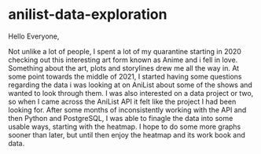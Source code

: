 # anilist-data-exploration
Hello Everyone,

Not unlike a lot of people, I spent a lot of my quarantine starting in 2020 checking out this interesting art form known as Anime and i fell in love. Something about the art, plots and storylines drew me all the way in. At some point towards the middle of 2021, I started having some questions regarding the data i was looking at on AniList about some of the shows and wanted to look through them. I was also interested on a data project or two, so when I came across the AniList API it felt like the project I had been looking for. 
After some months of inconsistently working with the API and then Python and PostgreSQL, I was able to finagle the data into some usable ways, starting with the heatmap. I hope to do some more graphs sooner than later, but until then enjoy the heatmap and its work book and data.
